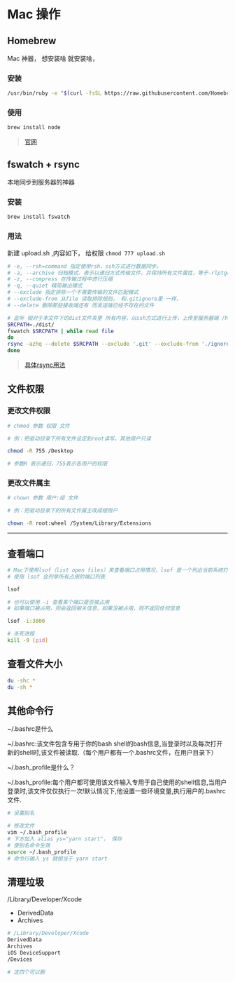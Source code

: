 # Mac 操作

## Homebrew

Mac 神器， 想安装啥 就安装啥， 

### 安装

```bash
/usr/bin/ruby -e "$(curl -fsSL https://raw.githubusercontent.com/Homebrew/install/master/install)"
```

### 使用

```bash
brew install node
```

> [官网](https://brew.sh)

## fswatch + rsync

本地同步到服务器的神器

### 安装
```bash
brew install fswatch
```

### 用法
新建 upload.sh ,内容如下， 给权限 `chmod 777 upload.sh`
```bash 
# -e, --rsh=command 指定使用rsh、ssh方式进行数据同步。
# -a, --archive 归档模式，表示以递归方式传输文件，并保持所有文件属性，等于-rlptgoD
# -z, --compress 在传输过程中进行压缩
# -q, --quiet 精简输出模式
# --exclude 指定排除一个不需要传输的文件匹配模式
# --exclude-from 从file 读取排除规则， 和.gitignore里 一样， 
# --delete 删除那些接收端还有 而发送端已经不存在的文件

# 监听 相对于本文件下的dist文件夹里 所有内容，以ssh方式进行上传，上传至服务器端 /home/wwwroot/test  文件夹下， 
SRCPATH=./dist/
fswatch $SRCPATH | while read file
do
rsync -azhq --delete $SRCPATH --exclude '.git' --exclude-from './ignore.txt' -e 'ssh' root@111.11.111.111:/home/wwwroot/test
done
```
> [具体rsync用法](view/common/rsync.md)



## 文件权限

### 更改文件权限
```bash
# chmod 参数 权限 文件

# 例：把驱动目录下所有文件设定到root读写，其他用户只读

chmod -R 755 /Desktop

# 参数R 表示递归，755表示各用户的权限
```

### 更改文件属主
```bash
# chown 参数 用户:组 文件

# 例：把驱动目录下的所有文件属主改成根用户

chown -R root:wheel /System/Library/Extensions
```
-------
## 查看端口

```bash
# Mac下使用lsof（list open files）来查看端口占用情况，lsof 是一个列出当前系统打开文件的工具。
# 使用 lsof 会列举所有占用的端口列表

lsof

# 也可以使用 -i 查看某个端口是否被占用
# 如果端口被占用，则会返回相关信息，如果没被占用，则不返回任何信息

lsof -i:3000

# 杀死进程
kill -9 [pid]
```

## 查看文件大小

```bash
du -shc *
du -sh *
```

## 其他命令行
~/.bashrc是什么

~/.bashrc:该文件包含专用于你的bash shell的bash信息,当登录时以及每次打开新的shell时,该文件被读取.（每个用户都有一个.bashrc文件，在用户目录下）

~/.bash_profile是什么？

~/.bash_profile:每个用户都可使用该文件输入专用于自己使用的shell信息,当用户登录时,该文件仅仅执行一次!默认情况下,他设置一些环境变量,执行用户的.bashrc文件.
```bash
# 设置别名

# 修改文件
vim ~/.bash_profile
# 下方加入 alias ys="yarn start"， 保存
# 使别名命令生效
source ~/.bash_profile
# 命令行输入 ys 就相当于 yarn start
```

## 清理垃圾
/Library/Developer/Xcode
- DerivedData
- Archives


```bash
# /Library/Developer/Xcode
DerivedData
Archives
iOS DeviceSupport
/Devices

# 这四个可以删
```
